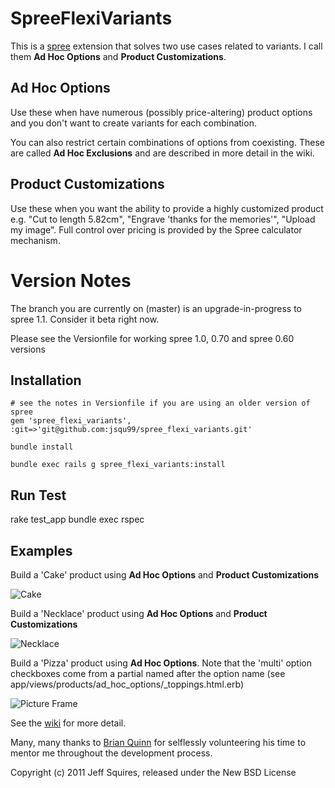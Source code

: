 SpreeFlexiVariants
==================

This is a [spree](http://spreecommerce.com) extension that solves two use cases related to variants.  I call them **Ad Hoc Options** and **Product Customizations**.


Ad Hoc Options
--------------

Use these when have numerous (possibly price-altering) product options and you don't want to create variants for each combination.

You can also restrict certain combinations of options from coexisting.  These are called **Ad Hoc Exclusions** and are described in more detail in the wiki.


Product Customizations
----------------------

Use these when you want the ability to provide a highly customized product e.g. "Cut to length 5.82cm", "Engrave 'thanks for the memories'", "Upload my image".  Full control over pricing is provided by the Spree calculator mechanism.


Version Notes
=============

The branch you are currently on (master) is an upgrade-in-progress to spree 1.1.  Consider it beta right now.

Please see the Versionfile for working spree 1.0, 0.70 and  spree 0.60 versions


Installation
------------
    # see the notes in Versionfile if you are using an older version of spree
    gem 'spree_flexi_variants', :git=>'git@github.com:jsqu99/spree_flexi_variants.git'

    bundle install

    bundle exec rails g spree_flexi_variants:install

Run Test
--------
  rake test_app
  bundle exec rspec

## Examples


Build a 'Cake'  product using **Ad Hoc Options** and **Product Customizations**

![Cake](https://raw.github.com/jsqu99/spree_flexi_variants/master/doc/cake_screenshot.png)

Build a 'Necklace'  product using **Ad Hoc Options** and **Product Customizations**

![Necklace](https://raw.github.com/jsqu99/spree_flexi_variants/master/doc/necklace_screenshot.png)

Build a 'Pizza' product using **Ad Hoc Options**. Note that the 'multi' option checkboxes come from a partial named after the option name (see app/views/products/ad_hoc_options/_toppings.html.erb)

![Picture Frame](https://raw.github.com/jsqu99/spree_flexi_variants/master/doc/pizza_screenshot.png)

See the [wiki](https://github.com/jsqu99/spree_flexi_variants/wiki) for more detail.

Many, many thanks to [Brian Quinn](https://github.com/BDQ) for selflessly volunteering his time to mentor me throughout the development process.

Copyright (c) 2011 Jeff Squires, released under the New BSD License
